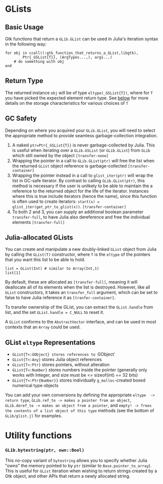 # GLists

## Basic Usage

Gtk functions that return a `GLib.GList` can be used in Julia's iteration syntax in the following way:

    for obj in ccall((:gtk_function_that_returns_a_GList,libgtk),
            Ptr{_GSList{T}}, (ArgTypes...,), args...)
        # do something with obj
    end

## Return Type
The returned instance `obj` will be of type `eltype(_GSList{T})`, where for `T` you have picked the expected element return type. See [below](#glist-eltype-representations) for more details on the storage characteristics for various choices of `T`

## GC Safety

Depending on where you acquired your `GLib.GList`, you will need to select the appropriate method to provide seamless garbage-collection integration.

 1. A naked `ptr=Ptr{_GSList{T}}` is never garbage-collected by Julia. This is useful when iterating over a `GLib.GSList` (or `GLib.GList`) from `GLib` which still owned by the object `[transfer-none]`
 2. Wrapping the pointer in a call to `GLib.GList(ptr)` will free the list when the returned `GList` object reference is garbage-collected `[transfer-container]`
 3. Wrapping the pointer instead in a call to `glist_iter(ptr)` will wrap the list in GC-safe iterator. By contrast to calling `GLib.GList(ptr)`, this method is necessary if the user is unlikely to be able to maintain the a reference to the returned object for the life of the iterator. Instances where this is true include iterators (hence the name), since this function is often used to create iterators: `start(x) = glist_iter(get_ptr_to_glist(x))`. `[transfer-container]`
 4. To both 2 and 3, you can supply an additional boolean parameter `transfer-full`, to have Julia also dereference and free the individual elements `[transfer-full]`
 
## Julia-allocated GLists

You can create and manipulate a new doubly-linked `GList` object from Julia by calling the `GList(T)` constructor, where `T` is the `eltype` of the pointers that you want this list to be able to hold.

    list = GList(Int) # similar to Array(Int,1)
    list[1]
    
By default, these are allocated as `[transfer-full]`, meaning it will deallocate all of its elements when the list is destroyed. However, like all `GList` constructors, it takes an `transfer_full` argument, which can be set to false to have Julia reference it as `[tranfer-container]`.

To transfer ownership of the GList, you can extract the `GList.handle` from list, and the set `GList.handle = C_NULL` to reset it.

A `GList` conforms to the `AbstractVector` interface, and can be used in most contexts that an `Array` could be used.

## GList `eltype` Representations

 * `GList{T<:GObject} stores references to `GObject`
 * `GList{T<:Any}` stores Julia object references
 * `GList{T<:Ptr}` stores pointers, without alteration
 * `GList{T<:Number}` stores numbers inside the pointer (generally only works with Integer, and size must be <= sizeof(int) == 32 bits)
 * `GList{T<:Ptr{Number}}` stores individually `g_malloc`-created boxed numerical type objects
 
 You can add your own conversions by defining the appropriate `eltype  -> return type`, `GLib.ref_to -> makes a pointer from an object`, `GLib.deref_to -> makes an object from a pointer`, and `empty! -> frees the contents of a list object of this type` methods (see the bottom of `GLib/glist.jl` for examples.

# Utility functions

### `GLib.bytestring(ptr, own::Bool)`

This no-copy variant of `bytestring` allows you to specify whether Julia "owns" the memory pointed to by `ptr` (similar to `Base.pointer_to_array`).
This is useful for `GList` iteration when wishing to return strings created by a Gtk object, and other APIs that return a newly allocated string.
